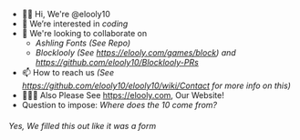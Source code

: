 - ✋🏻 Hi, We're @elooly10
- 👀 We’re interested in _coding_
- 💞️ We're looking to collaborate on 
  -  _Ashling Fonts (See Repo)_ 
  -  _Blocklooly (See https://elooly.com/games/block) and https://github.com/elooly10/Blocklooly-PRs_
- 📫 How to reach us _(See https://github.com/elooly10/elooly10/wiki/Contact for more info on this)_
- 🧑🏻‍💻 Also Please See https://elooly.com, Our Website!
- Question to impose: _Where does the 10 come from?_
###### _Yes, We filled this out like it was a form_
<!---
elooly10/elooly10 is a ✨ special ✨ repository because its `README.md` (this file) appears on your GitHub profile.
You can click the Preview link to take a look at your changes.
--->
